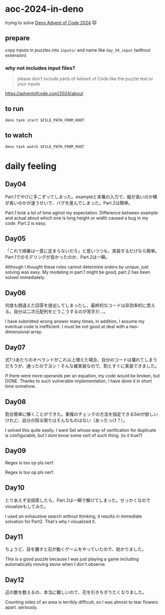 # aoc-2024-in-deno

trying to solve
[Deno Advent of Code 2024](https://deno.com/blog/advent-of-code-2024) 😾

## prepare

copy inputs in puzzles into `inputs/` and name like `day_XX_input` (without
extension)

### why not includes input files?

> please don't include parts of Advent of Code like the puzzle text or your
> inputs

https://adventofcode.com/2024/about

## to run

```
deno task start $FILE_PATH_FROM_ROOT
```

## to watch

```
deno task watch $FILE_PATH_FROM_ROOT
```

# daily feeling

## Day04

Part.1でやけに手こずってしまった。exampleと本番の入力で、縦が長いのか横が長いのかが違うせいで、バグを産んでしまった。Part.2は簡単。

Part.1 took a lot of time aginst my expectation. Difference between example and
actual about which one is long height or width caused a bug in my code. Part.2
is easy.

## Day05

「これで順番は一意に定まらないだろ」と思いつつも、実装するだけなら簡単。Part.1でのモデリングが良かったのか、Part.2は一瞬。

Although I thought these rules cannot determine orders by unique, just solving
was easy. My modeling in part.1 might be good, part.2 has been solved
immediately.

## Day06

何度も間違えた回答を提出してしまったし、最終的なコードは非効率的に思える。自分は二次元配列をどうこうするのが苦手だ...。

I have submitted wrong answer many times, in addition, I assume my eventual code
is inefficient. I must be not good at deal with a two-dimensional array.

## Day07

式1つあたりのオペランドがこれ以上増えた場合、自分のコードは壊れてしまうだろうが、通ったのでヨシ！そんな雑実装なので、割とすぐに実装できました。

If there were more operands per an equation, my code would be broken, but DONE.
Thanks to such vulnerable implementation, I have done it in short time somehow.

## Day08

割合簡単に解くことができた。重複のチェックの方法を指定できるSetが欲しいけれど、自分の知る限りはそんなものはない（あったっけ？）。

I solved this quite easily. I want Set whose way of verification for duplicate
is configurable, but I dont know some sort of such thing. (is it true?)

## Day09

Regex is too op pls nerf.

Regex is too op pls nerf.

## Day10

とりあえず全探索したら、Part.2は一瞬で解けてしまった。せっかくなのでvisualizeもしてみた。

I used an exhaustive search without thinking, it results in immediate solvation
for Part2. That's why I visualized it.

## Day11

ちょうど、目を離すと石が動くゲームをやっていたので、助かりました。

This is a good puzzle because I was just playing a game including automatically
moving stone when I don't observe.

## Day12

辺の数を数えるの、本当に難しいので、花を引きちぎりたくなりました。

Counting sides of an area is terribly difficult, so I was almost to tear flowers
apart. seriously.
